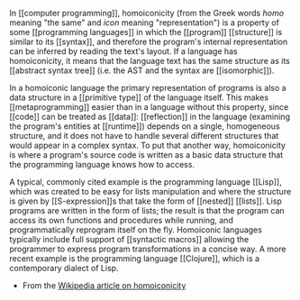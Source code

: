 In [[computer programming]], homoiconicity (from the Greek words _homo_ meaning "the same" and _icon_ meaning "representation") is a property of some [[programming languages]] in which the [[program]] [[structure]] is similar to its [[syntax]], and therefore the program's internal representation can be inferred by reading the text's layout. If a language has homoiconicity, it means that the language text has the same structure as its [[abstract syntax tree]] (i.e. the AST and the syntax are [[isomorphic]]).

In a homoiconic language the primary representation of programs is also a data structure in a [[primitive type]] of the language itself. This makes [[metaprogramming]] easier than in a language without this property, since [[code]] can be treated as [[data]]: [[reflection]] in the language (examining the program's entities at [[runtime]]) depends on a single, homogeneous structure, and it does not have to handle several different structures that would appear in a complex syntax. To put that another way, homoiconicity is where a program's source code is written as a basic data structure that the programming language knows how to access.

A typical, commonly cited example is the programming language [[Lisp]], which was created to be easy for lists manipulation and where the structure is given by [[S-expression]]s that take the form of [[nested]] [[lists]]. 
Lisp programs are written in the form of lists; the result is that the program can access its own functions and procedures while running, and programmatically reprogram itself on the fly. Homoiconic languages typically include full support of [[syntactic macros]] allowing the programmer to express program transformations in a concise way. A more recent example is the programming language [[Clojure]], which is a contemporary dialect of Lisp.

* From the [Wikipedia article on homoiconicity](https://en.wikipedia.org/wiki/Homoiconicity)
